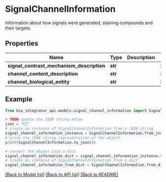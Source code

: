 # SignalChannelInformation

Information about how signals were generated, staining compounds and their targets.

## Properties

Name | Type | Description | Notes
------------ | ------------- | ------------- | -------------
**signal_contrast_mechanism_description** | **str** |  | [optional] 
**channel_content_description** | **str** |  | [optional] 
**channel_biological_entity** | **str** |  | [optional] 

## Example

```python
from bia_integrator_api.models.signal_channel_information import SignalChannelInformation

# TODO update the JSON string below
json = "{}"
# create an instance of SignalChannelInformation from a JSON string
signal_channel_information_instance = SignalChannelInformation.from_json(json)
# print the JSON string representation of the object
print(SignalChannelInformation.to_json())

# convert the object into a dict
signal_channel_information_dict = signal_channel_information_instance.to_dict()
# create an instance of SignalChannelInformation from a dict
signal_channel_information_from_dict = SignalChannelInformation.from_dict(signal_channel_information_dict)
```
[[Back to Model list]](../README.md#documentation-for-models) [[Back to API list]](../README.md#documentation-for-api-endpoints) [[Back to README]](../README.md)


